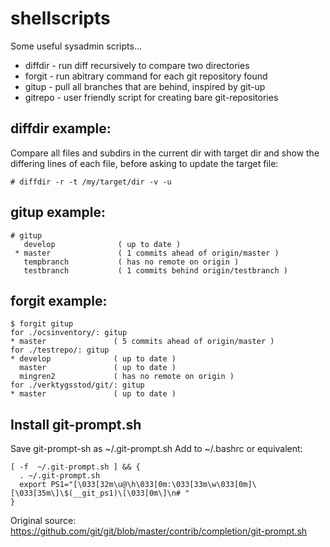 shellscripts
============

Some useful sysadmin scripts...

* diffdir - run diff recursively to compare two directories
* forgit - run abitrary command for each git repository found
* gitup   - pull all branches that are behind, inspired by git-up
* gitrepo - user friendly script for creating bare git-repositories

diffdir example:
----------------
  Compare all files and subdirs in the current dir with target dir
  and show the differing lines of each file, before asking to update the
  target file:
```shell
# diffdir -r -t /my/target/dir -v -u
```

gitup example:
----------------
```shell
# gitup
   develop              ( up to date )
 * master               ( 1 commits ahead of origin/master )
   tempbranch           ( has no remote on origin )
   testbranch           ( 1 commits behind origin/testbranch )
```

forgit example:
----------------
```shell
$ forgit gitup
for ./ocsinventory/: gitup
* master               ( 5 commits ahead of origin/master )
for ./testrepo/: gitup
* develop              ( up to date )   
  master               ( up to date )
  mingren2             ( has no remote on origin )
for ./verktygsstod/git/: gitup
* master               ( up to date )
```

Install git-prompt.sh
----------------
Save git-prompt-sh as ~/.git-prompt.sh
Add to ~/.bashrc or equivalent:

```
[ -f  ~/.git-prompt.sh ] && {
  . ~/.git-prompt.sh
  export PS1="[\033[32m\u@\h\033[0m:\033[33m\w\033[0m]\[\033[35m\]\$(__git_ps1)\[\033[0m\]\n# "
}

```
Original source: https://github.com/git/git/blob/master/contrib/completion/git-prompt.sh
